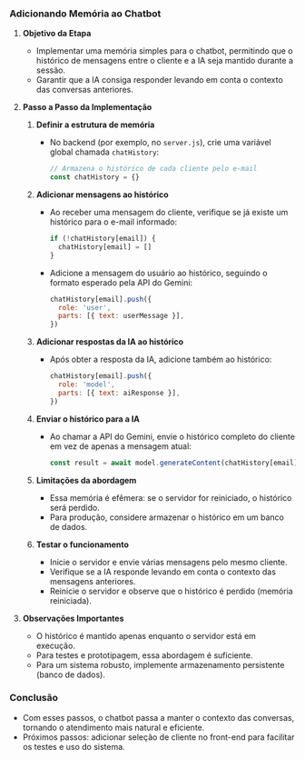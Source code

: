 ### Adicionando Memória ao Chatbot

1. **Objetivo da Etapa**

   - Implementar uma memória simples para o chatbot, permitindo que o histórico de mensagens entre o cliente e a IA seja mantido durante a sessão.
   - Garantir que a IA consiga responder levando em conta o contexto das conversas anteriores.

2. **Passo a Passo da Implementação**

   1. **Definir a estrutura de memória**

      - No backend (por exemplo, no `server.js`), crie uma variável global chamada `chatHistory`:
        ```js
        // Armazena o histórico de cada cliente pelo e-mail
        const chatHistory = {}
        ```

   2. **Adicionar mensagens ao histórico**

      - Ao receber uma mensagem do cliente, verifique se já existe um histórico para o e-mail informado:
        ```js
        if (!chatHistory[email]) {
          chatHistory[email] = []
        }
        ```
      - Adicione a mensagem do usuário ao histórico, seguindo o formato esperado pela API do Gemini:
        ```js
        chatHistory[email].push({
          role: 'user',
          parts: [{ text: userMessage }],
        })
        ```

   3. **Adicionar respostas da IA ao histórico**

      - Após obter a resposta da IA, adicione também ao histórico:
        ```js
        chatHistory[email].push({
          role: 'model',
          parts: [{ text: aiResponse }],
        })
        ```

   4. **Enviar o histórico para a IA**

      - Ao chamar a API do Gemini, envie o histórico completo do cliente em vez de apenas a mensagem atual:
        ```js
        const result = await model.generateContent(chatHistory[email])
        ```

   5. **Limitações da abordagem**

      - Essa memória é efêmera: se o servidor for reiniciado, o histórico será perdido.
      - Para produção, considere armazenar o histórico em um banco de dados.

   6. **Testar o funcionamento**
      - Inicie o servidor e envie várias mensagens pelo mesmo cliente.
      - Verifique se a IA responde levando em conta o contexto das mensagens anteriores.
      - Reinicie o servidor e observe que o histórico é perdido (memória reiniciada).

3. **Observações Importantes**

   - O histórico é mantido apenas enquanto o servidor está em execução.
   - Para testes e prototipagem, essa abordagem é suficiente.
   - Para um sistema robusto, implemente armazenamento persistente (banco de dados).

### Conclusão

- Com esses passos, o chatbot passa a manter o contexto das conversas, tornando o atendimento mais natural e eficiente.
- Próximos passos: adicionar seleção de cliente no front-end para facilitar os testes e uso do sistema.
